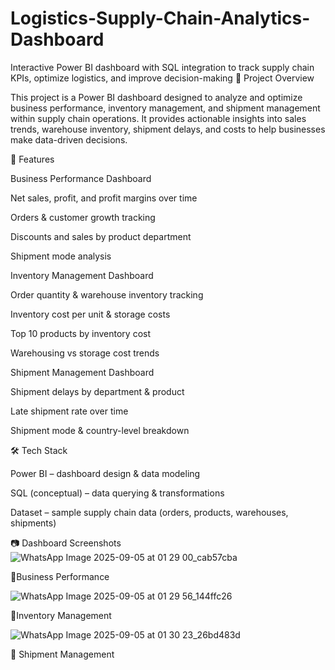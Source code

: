 # Logistics-Supply-Chain-Analytics-Dashboard
Interactive Power BI dashboard with SQL integration to track supply chain KPIs, optimize logistics, and improve decision-making
📌 Project Overview

This project is a Power BI dashboard designed to analyze and optimize business performance, inventory management, and shipment management within supply chain operations.
It provides actionable insights into sales trends, warehouse inventory, shipment delays, and costs to help businesses make data-driven decisions.

🚀 Features

Business Performance Dashboard

Net sales, profit, and profit margins over time

Orders & customer growth tracking

Discounts and sales by product department

Shipment mode analysis

Inventory Management Dashboard

Order quantity & warehouse inventory tracking

Inventory cost per unit & storage costs

Top 10 products by inventory cost

Warehousing vs storage cost trends

Shipment Management Dashboard

Shipment delays by department & product

Late shipment rate over time

Shipment mode & country-level breakdown

🛠️ Tech Stack

Power BI – dashboard design & data modeling

SQL (conceptual) – data querying & transformations

Dataset – sample supply chain data (orders, products, warehouses, shipments)

📷 Dashboard Screenshots
![WhatsApp Image 2025-09-05 at 01 29 00_cab57cba](https://github.com/user-attachments/assets/295b7df1-6c5f-49a5-94da-098445396723)

🔹Business Performance

![WhatsApp Image 2025-09-05 at 01 29 56_144ffc26](https://github.com/user-attachments/assets/d610b9db-2bdf-447d-916b-44b9f0441c05)

🔹Inventory Management

![WhatsApp Image 2025-09-05 at 01 30 23_26bd483d](https://github.com/user-attachments/assets/ed77dacd-96fd-4042-8559-7935c724e5fe)

 🔹 Shipment Management
